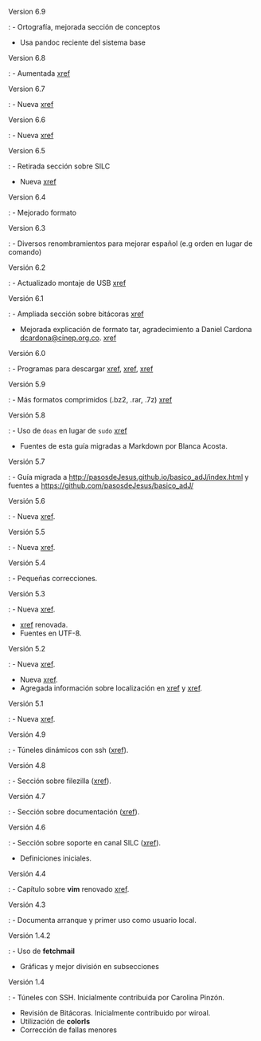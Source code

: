 Version 6.9

:  - Ortografía, mejorada sección de conceptos
   - Usa pandoc reciente del sistema base

Version 6.8

:  - Aumentada [xref](#zsh) 

Version 6.7

:  - Nueva [xref](#zsh) 

Version 6.6

:  - Nueva [xref](#tmux) 

Version 6.5

:  - Retirada sección sobre SILC
   - Nueva [xref](#rsync) 

Version 6.4

:  - Mejorado formato

Version 6.3

:  - Diversos renombramientos para mejorar español (e.g orden en lugar de 
    comando)

Versión 6.2

:  - Actualizado montaje de USB [xref](#montaje_y_desmontaje_desde_interprete_de_ordenes)


Versión 6.1

:  - Ampliada sección sobre bitácoras [xref](#auditabitacoras)
 - Mejorada explicación de formato tar, agradecimiento a Daniel Cardona 
    	<dcardona@cinep.org.co>.  [xref](#formatos_de_archivos)

Versión 6.0

:  - Programas para descargar [xref](#ftp), [xref](#curl), [xref](#wget)

Versión 5.9

:  - Más formatos comprimidos (.bz2, .rar, .7z) [xref](#formatos_de_archivos)

Versión 5.8

:  - Uso de ```doas``` en lugar de ```sudo``` [xref](#labores_basicas_de_administracion)
 - Fuentes de esta guía migradas a Markdown por Blanca Acosta.

  
Versión 5.7

:  - Guía migrada a <http://pasosdeJesus.github.io/basico_adJ/index.html> y fuentes a <https://github.com/pasosdeJesus/basico_adJ/>

Versión 5.6

:  - Nueva [xref](#editor_mg).

Versión 5.5

:  - Nueva [xref](#editor_xfw).

Versión 5.4

:  - Pequeñas correcciones.

Versión 5.3

:  - Nueva [xref](#particiones_cifradas).
 - [xref](#administrador_de_archivos_xfe) renovada.
 - Fuentes en UTF-8.

Versión 5.2

:  - Nueva [xref](#locale).
 - Nueva [xref](#administrador_de_archivos_xfe).
 - Agregada información sobre localización en [xref](#mutt_y_procmail) y [xref](#editor_vi).

Versión 5.1

:  - Nueva [xref](#uso_de_medios_de_almacenamiento).

Versión 4.9

:  - Túneles dinámicos con ssh ([xref](#tunel_con_protocolo_socks)).

Versión 4.8

:  - Sección sobre filezilla ([xref](#filezilla)).

Versión 4.7

:  - Sección sobre documentación ([xref](#soporte)).

Versión 4.6

:  - Sección sobre soporte en canal SILC ([xref](#soporte)).
 - Definiciones iniciales.

Versión 4.4

:  - Capítulo sobre **vim** renovado [xref](#vim).

Versión 4.3

:   - Documenta arranque y primer uso como usuario local.

Versión 1.4.2

:  - Uso de **fetchmail**
 - Gráficas y mejor división en subsecciones

Versión 1.4

:  - Túneles con SSH. Inicialmente contribuida por Carolina Pinzón.
 - Revisión de Bitácoras. Inicialmente contribuido por wiroal.
 - Utilización de **colorls**
 - Corrección de fallas menores
